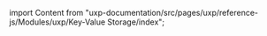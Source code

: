 
import Content from "uxp-documentation/src/pages/uxp/reference-js/Modules/uxp/Key-Value Storage/index";

<Content query="product=photoshop"/>
